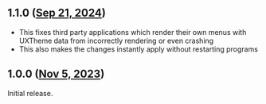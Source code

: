 ## 1.1.0 ([Sep 21, 2024](https://github.com/ramensoftware/windhawk-mods/blob/98a5f9617e14032ec6156a90ddbd2959f3deb4db/mods/classic-menus.wh.cpp))

- This fixes third party applications which render their own menus with UXTheme
  data from incorrectly rendering or even crashing
- This also makes the changes instantly apply without restarting programs

## 1.0.0 ([Nov 5, 2023](https://github.com/ramensoftware/windhawk-mods/blob/e6b01d3dce8e4890c8314ee0aa2146bde105a432/mods/classic-menus.wh.cpp))

Initial release.
